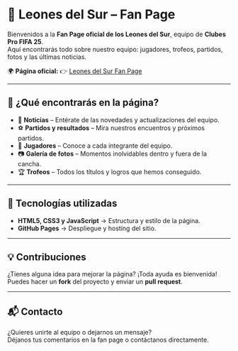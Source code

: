 # 🦁 Leones del Sur – Fan Page  

Bienvenidos a la **Fan Page oficial de los Leones del Sur**, equipo de **Clubes Pro FIFA 25**.  
Aquí encontrarás todo sobre nuestro equipo: jugadores, trofeos, partidos, fotos y las últimas noticias.  

🌍 **Página oficial:** 👉 [Leones del Sur Fan Page](https://r-pamo323.github.io/Leones-del-Sur/)  

---

## 📸 ¿Qué encontrarás en la página?  

- 📰 **Noticias** – Entérate de las novedades y actualizaciones del equipo.
- ⚽ **Partidos y resultados** – Mira nuestros encuentros y próximos partidos.
- 👥 **Jugadores** – Conoce a cada integrante del equipo.
- 📷 **Galería de fotos** – Momentos inolvidables dentro y fuera de la cancha.  
- 🏆 **Trofeos** – Todos los títulos y logros que hemos conseguido.  

---

## 🚀 Tecnologías utilizadas  

- **HTML5, CSS3 y JavaScript** → Estructura y estilo de la página.  
- **GitHub Pages** → Despliegue y hosting del sitio.  

---

## 💡 Contribuciones  

¿Tienes alguna idea para mejorar la página? ¡Toda ayuda es bienvenida!  
Puedes hacer un **fork** del proyecto y enviar un **pull request**.  

---

## 📬 Contacto  

¿Quieres unirte al equipo o dejarnos un mensaje?  
Déjanos tus comentarios en la fan page o contáctanos directamente.  
